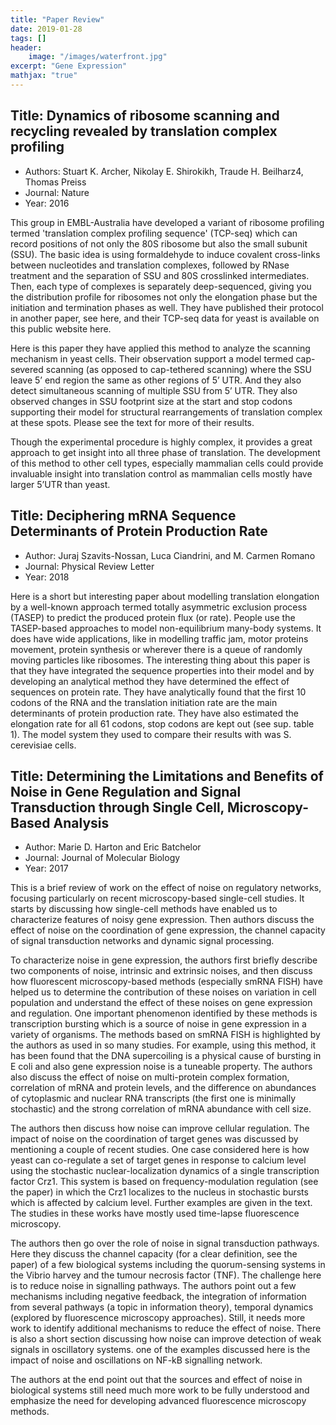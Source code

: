```yaml
---
title: "Paper Review"
date: 2019-01-28
tags: []
header: 
    image: "/images/waterfront.jpg"
excerpt: "Gene Expression"
mathjax: "true"
---
```

## Title: Dynamics of ribosome scanning and recycling revealed by translation complex profiling
- Authors: Stuart K. Archer, Nikolay E. Shirokikh, Traude H. Beilharz4, Thomas Preiss
- Journal: Nature
- Year: 2016


This group in EMBL-Australia have developed a variant of ribosome profiling termed 'translation complex profiling sequence' (TCP-seq) which can record positions of not only the 80S ribosome but also the small subunit (SSU). The basic idea is using formaldehyde to induce covalent cross-links between nucleotides and translation complexes, followed by RNase treatment and the separation of SSU and 80S crosslinked intermediates. Then, each type of complexes is separately deep-sequenced, giving you the distribution profile for ribosomes not only the elongation phase but the initiation and termination phases as well. They have published their protocol in another paper, see here, and their TCP-seq data for yeast is available on this public website here.


Here is this paper they have applied this method to analyze the scanning mechanism in yeast cells. Their observation support a model termed cap-severed scanning (as opposed to cap-tethered scanning) where the SSU leave 5’ end region the same as other regions of 5’ UTR. And they also detect simultaneous scanning of multiple SSU from 5’ UTR. They also observed changes in SSU footprint size at the start and stop codons supporting their model for structural rearrangements of translation complex at these spots. Please see the text for more of their results.



Though the experimental procedure is highly complex, it provides a great approach to get insight into all three phase of translation. The development of this method to other cell types, especially mammalian cells could provide invaluable insight into translation control as mammalian cells mostly have larger 5’UTR than yeast.

## Title: Deciphering mRNA Sequence Determinants of Protein Production Rate
- Author: Juraj Szavits-Nossan, Luca Ciandrini, and M. Carmen Romano
- Journal: Physical Review Letter
- Year: 2018 

Here is a short but interesting paper about modelling translation elongation by a well-known approach termed totally asymmetric exclusion process (TASEP) to predict the produced protein flux (or rate). People use the TASEP-based approaches to model non-equilibrium many-body systems. It does have wide applications, like in modelling traffic jam, motor proteins movement, protein synthesis or wherever there is a queue of randomly moving particles like ribosomes.  The interesting thing about this paper is that they have integrated the sequence properties into their model and by developing an analytical method they have determined the effect of sequences on protein rate. They have analytically found that the first 10 codons of the RNA and the translation initiation rate are the main determinants of protein production rate.  They have also estimated the elongation rate for all 61 codons, stop codons are kept out (see sup. table 1). The model system they used to compare their results with was S. cerevisiae cells.

## Title: Determining the Limitations and Benefits of Noise in Gene Regulation and Signal Transduction through Single Cell, Microscopy-Based Analysis
- Author: Marie D. Harton and Eric Batchelor
- Journal: Journal of Molecular Biology
- Year: 2017

This is a brief review of work on the effect of noise on regulatory networks, focusing particularly on recent microscopy-based single-cell studies. It starts by discussing how single-cell methods have enabled us to characterize features of noisy gene expression. Then authors discuss the effect of noise on the coordination of gene expression, the channel capacity of signal transduction networks and dynamic signal processing. 

To characterize noise in gene expression, the authors first briefly describe two components of noise, intrinsic and extrinsic noises, and then discuss how fluorescent microscopy-based methods (especially smRNA FISH) have helped us to determine the contribution of these noises on variation in cell population and understand the effect of these noises on gene expression and regulation. One important phenomenon identified by these methods is transcription bursting which is a source of noise in gene expression in a variety of organisms. The methods based on smRNA FISH is highlighted by the authors as used in so many studies. For example, using this method, it has been found that the DNA supercoiling is a physical cause of bursting in E coli and also gene expression noise is a tuneable property. The authors also discuss the effect of noise on multi-protein complex formation, correlation of mRNA and protein levels, and the difference on abundances of cytoplasmic and nuclear RNA transcripts (the first one is minimally stochastic) and the strong correlation of mRNA abundance with cell size. 

The authors then discuss how noise can improve cellular regulation. The impact of noise on the coordination of target genes was discussed by mentioning a couple of recent studies. One case considered here is how yeast can co-regulate a set of target genes in response to calcium level using the stochastic nuclear-localization dynamics of a single transcription factor Crz1. This system is based on frequency-modulation regulation (see the paper) in which the Crz1 localizes to the nucleus in stochastic bursts which is affected by calcium level. Further examples are given in the text. The studies in these works have mostly used time-lapse fluorescence microscopy.     

The authors then go over the role of noise in signal transduction pathways. Here they discuss the channel capacity (for a clear definition, see the paper) of a few biological systems including the quorum-sensing systems in the Vibrio harvey and the tumour necrosis factor (TNF). The challenge here is to reduce noise in signalling pathways. The authors point out a few mechanisms including negative feedback, the integration of information from several pathways (a topic in information theory), temporal dynamics (explored by fluorescence microscopy approaches). Still, it needs more work to identify additional mechanisms to reduce the effect of noise. There is also a short section discussing how noise can improve detection of weak signals in oscillatory systems. one of the examples discussed here is the impact of noise and oscillations on NF-kB signalling network.  

The authors at the end point out that the sources and effect of noise in biological systems still need much more work to be fully understood and emphasize the need for developing advanced fluorescence microscopy methods.



